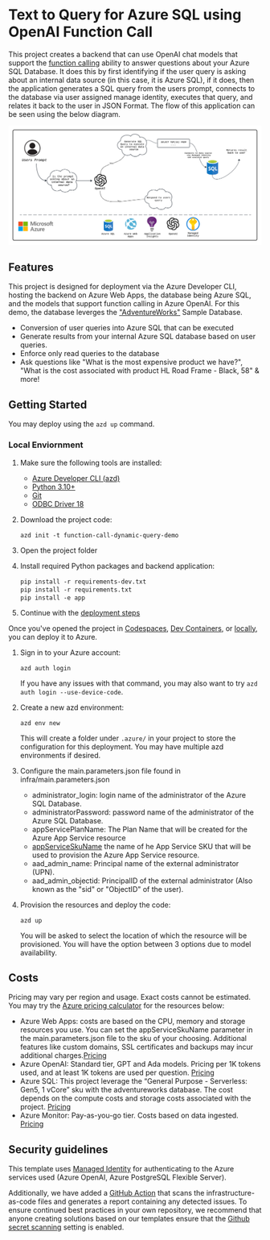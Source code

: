 # Text to Query for Azure SQL using OpenAI Function Call

This project creates a backend that can use OpenAI chat models that support the [function calling](https://platform.openai.com/docs/guides/function-calling) ability to answer questions about your Azure SQL Database.
It does this by first identifying if the user query is asking about an internal data source (in this case, it is Azure SQL), if it does, then the application generates a SQL query from the users prompt, connects to the database via user assigned manage identity, executes that query, and relates it back to the user in JSON Format. The flow of this application can be seen using the below diagram.

![Diagramn of application flow](docs/screenshot_chat.png)

## Features

This project is designed for deployment via the Azure Developer CLI, hosting the backend on Azure Web Apps, the database being Azure SQL, and the models that support function calling in Azure OpenAI. For this demo, the database leverges the ["AdventureWorks"](https://learn.microsoft.com/en-us/sql/samples/adventureworks-install-configure?view=sql-server-ver16&tabs=ssms) Sample Database. 

* Conversion of user queries into Azure SQL that can be executed
* Generate results from your internal Azure SQL database based on user queries.
* Enforce only read queries to the database
* Ask questions like "What is the most expensive product we have?", "What is the cost associated with product HL Road Frame - Black, 58" & more! 

## Getting Started

You may deploy using the `azd up` command.

### Local Enviornment

1. Make sure the following tools are installed:

    * [Azure Developer CLI (azd)](https://aka.ms/install-azd)
    * [Python 3.10+](https://www.python.org/downloads/)
    * [Git](https://git-scm.com/downloads)
    * [ODBC Driver 18](https://learn.microsoft.com/en-us/sql/connect/odbc/download-odbc-driver-for-sql-server?view=sql-server-ver16)


2. Download the project code:

    ```shell
    azd init -t function-call-dynamic-query-demo
    ```


3. Open the project folder
4. Install required Python packages and backend application:

    ```shell
    pip install -r requirements-dev.txt
    pip install -r requirements.txt
    pip install -e app
    ```

5. Continue with the [deployment steps](#deployment)

Once you've opened the project in [Codespaces](#github-codespaces), [Dev Containers](#vs-code-dev-containers), or [locally](#local-environment), you can deploy it to Azure.

1. Sign in to your Azure account:

    ```shell
    azd auth login
    ```

    If you have any issues with that command, you may also want to try `azd auth login --use-device-code`.

2. Create a new azd environment:

    ```shell
    azd env new
    ```

    This will create a folder under `.azure/` in your project to store the configuration for this deployment. You may have multiple azd environments if desired.

3. Configure the main.parameters.json file found in infra/main.parameters.json

    * administrator_login: login name of the administrator of the Azure SQL Database.
    * administratorPassword: password name of the administrator of the Azure SQL Database.
    * appServicePlanName: The Plan Name that will be created for the Azure App Service resource
    * [appServiceSkuName](https://learn.microsoft.com/en-us/azure/app-service/overview-hosting-plans) the name of he App Service SKU that will be used to provision the Azure App Service resource.
    * aad_admin_name: Principal name of the external administrator (UPN).
    * aad_admin_objectid: PrincipalID of the external administrator (Also known as the "sid" or "ObjectID" of the user).

4. Provision the resources and deploy the code:

    ```shell
    azd up
    ```

    You will be asked to select the location of which the resource will be provisioned. You will have the option between 3 options due to model availability.

## Costs

Pricing may vary per region and usage. Exact costs cannot be estimated.
You may try the [Azure pricing calculator](https://azure.microsoft.com/pricing/calculator/) for the resources below:

* Azure Web Apps: costs are based on the CPU, memory and storage resources you use. You can set the appServiceSkuName parameter in the main.parameters.json file to the sku of your choosing. Additional features like custom domains, SSL certificates and backups may incur additional charges.[Pricing](https://azure.microsoft.com/en-us/pricing/details/app-service/windows/)
* Azure OpenAI: Standard tier, GPT and Ada models. Pricing per 1K tokens used, and at least 1K tokens are used per question. [Pricing](https://azure.microsoft.com/pricing/details/cognitive-services/openai-service/)
* Azure SQL: This project leverage the “General Purpose - Serverless: Gen5, 1 vCore” sku with the adventureworks database. The cost depends on the compute costs and storage costs associated with the project. [Pricing](https://azure.microsoft.com/en-us/pricing/details/azure-sql-database/single/)
* Azure Monitor: Pay-as-you-go tier. Costs based on data ingested. [Pricing](https://azure.microsoft.com/pricing/details/monitor/)


## Security guidelines

This template uses [Managed Identity](https://learn.microsoft.com/entra/identity/managed-identities-azure-resources/overview) for authenticating to the Azure services used (Azure OpenAI, Azure PostgreSQL Flexible Server).

Additionally, we have added a [GitHub Action](https://github.com/microsoft/security-devops-action) that scans the infrastructure-as-code files and generates a report containing any detected issues. To ensure continued best practices in your own repository, we recommend that anyone creating solutions based on our templates ensure that the [Github secret scanning](https://docs.github.com/code-security/secret-scanning/about-secret-scanning) setting is enabled.
